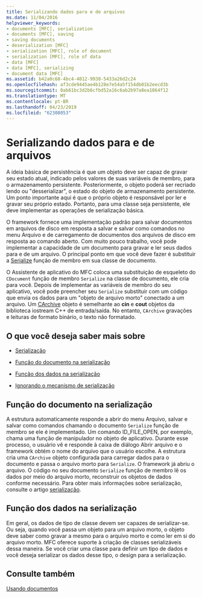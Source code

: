 ```yaml
---
title: Serializando dados para e de arquivos
ms.date: 11/04/2016
helpviewer_keywords:
- documents [MFC], serialization
- documents [MFC], saving
- saving documents
- deserialization [MFC]
- serialization [MFC], role of document
- serialization [MFC], role of data
- data [MFC]
- data [MFC], serializing
- document data [MFC]
ms.assetid: b42a0c68-4bc4-4012-9938-5433a26d2c24
ms.openlocfilehash: af3cde9445ae4b128e7e54a5f154db01b2eecd3b
ms.sourcegitcommit: 0ab61bc3d2b6cfbd52a16c6ab2b97a8ea1864f12
ms.translationtype: MT
ms.contentlocale: pt-BR
ms.lasthandoff: 04/23/2019
ms.locfileid: "62308053"
---
```

# <a name="serializing-data-to-and-from-files"></a>Serializando dados para e de arquivos

A ideia básica de persistência é que um objeto deve ser capaz de gravar seu estado atual, indicado pelos valores de suas variáveis de membro, para o armazenamento persistente. Posteriormente, o objeto poderá ser recriado lendo ou "desserializar", o estado do objeto de armazenamento persistente. Um ponto importante aqui é que o próprio objeto é responsável por ler e gravar seu próprio estado. Portanto, para uma classe seja persistente, ele deve implementar as operações de serialização básica.

O framework fornece uma implementação padrão para salvar documentos em arquivos de disco em resposta a salvar e salvar como comandos no menu Arquivo e de carregamento de documentos dos arquivos de disco em resposta ao comando aberto. Com muito pouco trabalho, você pode implementar a capacidade de um documento para gravar e ler seus dados para e de um arquivo. O principal ponto em que você deve fazer é substituir a [Serialize](../mfc/reference/cobject-class.md#serialize) função de membro em sua classe de documento.

O Assistente de aplicativo do MFC coloca uma substituição de esqueleto do `CDocument` função de membro `Serialize` na classe de documento, ele cria para você. Depois de implementar as variáveis de membro do seu aplicativo, você pode preencher seu `Serialize` substituir com um código que envia os dados para um "objeto de arquivo morto" conectado a um arquivo. Um [CArchive](../mfc/reference/carchive-class.md) objeto é semelhante ao **cin** e **cout** objetos da biblioteca iostream C++ de entrada/saída. No entanto, `CArchive` gravações e leituras de formato binário, o texto não formatado.

## <a name="what-do-you-want-to-know-more-about"></a>O que você deseja saber mais sobre

- [Serialização](../mfc/serialization-in-mfc.md)

- [Função do documento na serialização](#_core_the_document.92.s_role_in_serialization)

- [Função dos dados na serialização](#_core_the_data.92.s_role_in_serialization)

- [Ignorando o mecanismo de serialização](../mfc/bypassing-the-serialization-mechanism.md)

##  <a name="_core_the_document.92.s_role_in_serialization"></a> Função do documento na serialização

A estrutura automaticamente responde a abrir do menu Arquivo, salvar e salvar como comandos chamando o documento `Serialize` função de membro se ele é implementado. Um comando ID_FILE_OPEN, por exemplo, chama uma função de manipulador no objeto de aplicativo. Durante esse processo, o usuário vê e responde à caixa de diálogo Abrir arquivo e o framework obtém o nome do arquivo que o usuário escolhe. A estrutura cria uma `CArchive` objeto configurada para carregar dados para o documento e passa o arquivo morto para `Serialize`. O framework já abriu o arquivo. O código no seu documento `Serialize` função de membro lê os dados por meio do arquivo morto, reconstruir os objetos de dados conforme necessário. Para obter mais informações sobre serialização, consulte o artigo [serialização](../mfc/serialization-in-mfc.md).

##  <a name="_core_the_data.92.s_role_in_serialization"></a> Função dos dados na serialização

Em geral, os dados de tipo de classe devem ser capazes de serializar-se. Ou seja, quando você passa um objeto para um arquivo morto, o objeto deve saber como gravar a mesmo para o arquivo morto e como ler em si do arquivo morto. MFC oferece suporte à criação de classes serializáveis dessa maneira. Se você criar uma classe para definir um tipo de dados e você deseja serializar os dados desse tipo, o design para a serialização.

## <a name="see-also"></a>Consulte também

[Usando documentos](../mfc/using-documents.md)
